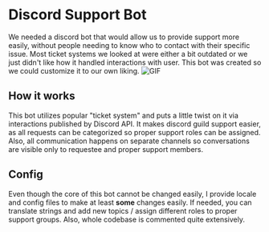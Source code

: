 # Discord Support Bot
We needed a discord bot that would allow us to provide support more easily, without people needing to know who to contact with their specific issue.
Most ticket systems we looked at were either a bit outdated or we just didn't like how it handled interactions with user. This bot was created so we could customize it to our own liking.
![GIF](https://media1.giphy.com/media/cW3KrwPxOgT4eXQkdI/giphy.gif)

## How it works
This bot utilizes popular "ticket system" and puts a little twist on it via interactions published by Discord API.
It makes discord guild support easier, as all requests can be categorized so proper support roles can be assigned. 
Also, all communication happens on separate channels so conversations are visible only to requestee and proper support members.

## Config
Even though the core of this bot cannot be changed easily, I provide locale and config files to make at least <b>some</b> changes easily.
If needed, you can translate strings and add new topics / assign different roles to proper support groups. Also, whole codebase is commented quite extensively.

